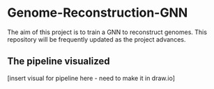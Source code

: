 # Genome-Reconstruction-GNN
The aim of this project is to train a GNN to reconstruct genomes. This repository will be frequently updated as the project advances. 

## The pipeline visualized
[insert visual for pipeline here - need to make it in draw.io]


